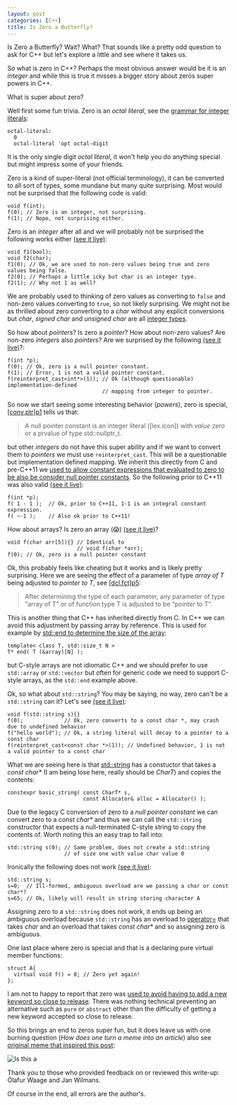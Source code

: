 ```yaml
---
layout: post
categories: [C++]
title: Is Zero a Butterfly?
---
```


Is Zero a Butterfly? Wait? What? That sounds like a pretty odd question to ask for C++ but let's explore a little and 
see where it takes us. 

So what is zero in C++? Perhaps the most obvious answer would be it is an *integer* and while this is true it misses a bigger
story about zeros super powers in C++.

What is super about zero?

Well first some fun trivia. Zero is an *octal literal*,
see the [grammar for integer literals](http://eel.is/c++draft/lex.icon#nt:octal-literal):

```
octal-literal:
  0
  octal-literal 'opt octal-digit
```

It is the only single digit *octal literal*, it won't help you do anything special but might impress some of your friends.

Zero is a kind of super-literal (not official terminology), it can be converted to all sort of types, some mundane but many 
quite surprising. Most would not be surprised that the following code is valid:

```
void f(int);
f(0); // Zero is an integer, not surprising.
f(1); // Nope, not surprising either.
```

Zero is an *integer* after all and we will probably not be surprised the following works either [(see it live)](https://godbolt.org/z/rd1a6d):

```
void f1(bool);
void f2(char);
f1(0); // Ok, we are used to non-zero values being true and zero values being false.
f2(0); // Perhaps a little icky but char is an integer type.
f2(1); // Why not 1 as well?
```

We are probably used to thinking of zero values as converting to `false` and non-zero values converting to `true`,
so not likely surprising. We might not be as thrilled about zero converting to a *char* without any explicit conversions
but *char*, *signed char* and *unsigned char* are all [integer types](http://eel.is/c++draft/basic.types#basic.fundamental-1).

So how about *pointers*? Is zero a *pointer*? How about non-zero values? Are non-zero *integers* also *pointers*? Are we 
surprised by the following [(see it live)](https://godbolt.org/z/G56vso)?:

```
f(int *p);
f(0); // Ok, zero is a null pointer constant.
f(1); // Error, 1 is not a valid pointer constant.
f(reinterpret_cast<int*>(1)); // Ok (although questionable) implementation-defined 
                              // mapping from integer to pointer.
```

So now we start seeing some interesting behavior (*powers*), zero is special, [\[conv.ptr\]p1](http://eel.is/c++draft/conv.ptr#1) tells us that:

> A null pointer constant is an integer literal ([lex.icon]) with *value zero* or a prvalue of type std::nullptr_t. 

but other *integers* do not have this super ability and if we want to convert them to *pointers* we must use 
`reinterpret_cast`. This will be a questionable but implementation defined mapping. We inherit this directly from C and
pre-C++11 we [used to allow constant expressions that evaluated to zero to be also be consider null pointer constants](https://twitter.com/shafikyaghmour/status/1156425516057952256?s=20).
So the following prior to C++11 was also valid [(see it live)](https://godbolt.org/z/sjMWaW):

```
f(int *p);
f( 1 - 1 );  // Ok, prior to C++11, 1-1 is an integral constant expression.           
f( ~-1 );    // Also ok prior to C++11!
```

How about arrays? Is zero an array (😱) [(see it live)](https://godbolt.org/z/Wv7463)? 

```
void f(char arr[5]){} // Identical to
                      // void f(char *arr);
f(0); // Ok, zero is a null pointer constant
```

Ok, this probably feels like cheating but it works and is likely pretty surprising. Here we are seeing the effect of
a parameter of type *array of T* being adjusted to *pointer to T*, see [\[dcl.fct\]p5](http://eel.is/c++draft/dcl.fct#5):

> After determining the type of each parameter, any parameter of type “array of T” or of function type T is adjusted to be “pointer to T”.

This is another thing that C++ has inherited directly from C. In C++ we can avoid this adjustment by passing array by reference. This is used for example by [std::end to determine the size of the array](https://stackoverflow.com/a/33496357/1708801):

```
template< class T, std::size_t N >
T* end( T (&array)[N] );
```

but C-style arrays are not idiomatic C++ and we should prefer to use `std::array` or `std::vector` but often for generic 
code we need to support C-style arrays, as the `std::end` example above.

Ok, so what about `std::string`? You may be saying, no way, zero can't be a `std::string` can it? 
Let's see [(see it live)](https://godbolt.org/z/KbzWf6):

```
void f(std::string s){}
f(0);             // Ok, zero converts to a const char *, may crash due to undefined behavior
f("hello world"); // Ok, a string literal will decay to a pointer to a const char 
f(reinterpret_cast<const char *>(1)); // Undefined behavior, 1 is not a valid pointer to a const char 
```

What we are seeing here is that [std::string](https://en.cppreference.com/w/cpp/string/basic_string/basic_string) has a constuctor that takes a *const char\** (I am being lose here, really should be *CharT*) and copies the contents:

```
constexpr basic_string( const CharT* s,
                        const Allocator& alloc = Allocator() );
```

Due to the legacy C conversion of zero to a *null pointer constant* we can convert zero to a *const char\** and thus we can 
call the `std::string` constructor that expects a null-terminated C-style string to copy the contents of. Worth noting this 
an easy trap to fall into:

```
std::string s(0); // Same problem, does not create a std::string
                  // of size one with value char value 0
```

Ironically the following does not work [(see it live)](https://godbolt.org/z/Khvf4h):

```
std::string s;
s=0;  // Ill-formed, ambiguous overload are we passing a char or const char*?
s=65; // Ok, likely will result in string storing character A
```

Assigning zero to a `std::string` does not work, it ends up being an ambiguous overload because `std::string` has an overload to [operator=](https://en.cppreference.com/w/cpp/string/basic_string/operator%3D) that takes *char* and an overload that takes *const char\** and so assigning zero is ambiguous.

One last place where zero is special and that is a declaring pure virtual member functions:

```
struct A{
  virtual void f() = 0; // Zero yet again!
};
```

I am not to happy to report that zero was [used to avoid having to add a new keyword so close to release](https://twitter.com/shafikyaghmour/status/1221599185436200960?s=20). There was nothing technical preventing an alternative such as `pure` or `abstract` other than the difficulty of getting a new keyword accepted so close to release.

So this brings an end to zeros super fun, but it does leave us with one burning question (*How does one turn a meme into an article*) also see
[original meme that inspired this post](https://twitter.com/shafikyaghmour/status/1266393104824717312):


![Is this a](https://pbs.twimg.com/media/EZJrUe2U8AAzTtE?format=jpg&name=medium)

Thank you to those who provided feedback on or reviewed this write-up: Ólafur Waage and Jan Wilmans.

Of course in the end, all errors are the author's.

